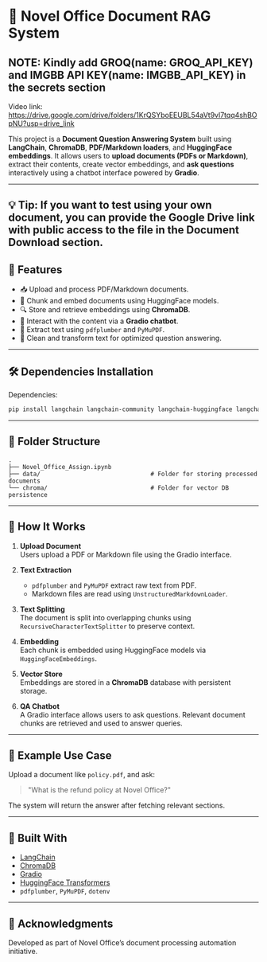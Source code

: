 # 📄 Novel Office Document RAG System

## NOTE: Kindly add GROQ(name: GROQ_API_KEY) and IMGBB API KEY(name: IMGBB_API_KEY) in the secrets section

Video link: https://drive.google.com/drive/folders/1KrQSYboEEUBL54aVt9vl7tqq4shBOpNU?usp=drive_link

This project is a **Document Question Answering System** built using **LangChain**, **ChromaDB**, **PDF/Markdown loaders**, and **HuggingFace embeddings**. It allows users to **upload documents (PDFs or Markdown)**, extract their contents, create vector embeddings, and **ask questions** interactively using a chatbot interface powered by **Gradio**.

---

## 💡 Tip: If you want to test using your own document, you can provide the Google Drive link with public access to the file in the Document Download section.


## 🚀 Features

- 📥 Upload and process PDF/Markdown documents.
- 🧠 Chunk and embed documents using HuggingFace models.
- 🔍 Store and retrieve embeddings using **ChromaDB**.
- 💬 Interact with the content via a **Gradio chatbot**.
- 🧾 Extract text using `pdfplumber` and `PyMuPDF`.
- 🔄 Clean and transform text for optimized question answering.

---

## 🛠️ Dependencies Installation

Dependencies:

```bash
pip install langchain langchain-community langchain-huggingface langchain-core chromadb pdfplumber pymupdf langchain_chroma gradio
```

---

## 📂 Folder Structure

```plaintext
.
├── Novel_Office_Assign.ipynb                               
├── data/                               # Folder for storing processed documents
└── chroma/                             # Folder for vector DB persistence
```

---

## 📘 How It Works

1. **Upload Document**  
   Users upload a PDF or Markdown file using the Gradio interface.

2. **Text Extraction**  
   - `pdfplumber` and `PyMuPDF` extract raw text from PDF.
   - Markdown files are read using `UnstructuredMarkdownLoader`.

3. **Text Splitting**  
   The document is split into overlapping chunks using `RecursiveCharacterTextSplitter` to preserve context.

4. **Embedding**  
   Each chunk is embedded using HuggingFace models via `HuggingFaceEmbeddings`.

5. **Vector Store**  
   Embeddings are stored in a **ChromaDB** database with persistent storage.

6. **QA Chatbot**  
   A Gradio interface allows users to ask questions. Relevant document chunks are retrieved and used to answer queries.

---

## 🧪 Example Use Case

Upload a document like `policy.pdf`, and ask:
> "What is the refund policy at Novel Office?"

The system will return the answer after fetching relevant sections.

---

## 🧠 Built With

- [LangChain](https://www.langchain.com/)
- [ChromaDB](https://www.trychroma.com/)
- [Gradio](https://www.gradio.app/)
- [HuggingFace Transformers](https://huggingface.co/)
- `pdfplumber`, `PyMuPDF`, `dotenv`

---

## 🙌 Acknowledgments

Developed as part of Novel Office’s document processing automation initiative.
